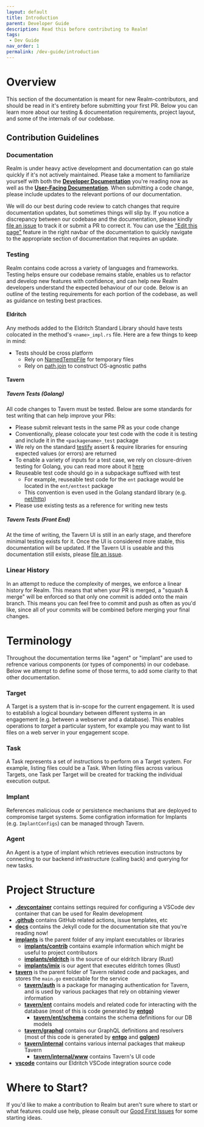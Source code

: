 ```yaml
---
layout: default
title: Introduction
parent: Developer Guide
description: Read this before contributing to Realm!
tags: 
 - Dev Guide
nav_order: 1
permalink: /dev-guide/introduction
---
```


# Overview
This section of the documentation is meant for new Realm-contributors, and should be read in it's entirety before submitting your first PR. Below you can learn more about our testing & documentation requirements, project layout, and some of the internals of our codebase.

## Contribution Guidelines

### Documentation
Realm is under heavy active development and documentation can go stale quickly if it's not actively maintained. Please take a moment to familiarize yourself with both the **[Developer Documentation](/dev-guide)** you're reading now as well as the **[User-Facing Documentation](/user-guide)**. When submitting a code change, please include updates to the relevant portions of our documentation.

We will do our best during code review to catch changes that require documentation updates, but sometimes things will slip by. If you notice a discrepancy between our codebase and the documentation, please kindly [file an issue](https://github.com/kcarretto/realm/issues/new?labels=documentation&title=Documentation%20Discrepancy:&body=Please%20include%20the%20location%20of%20the%20inaccurate%20documentation%20and%20a%20helpful%20description%20of%20what%20needs%20improvement.) to track it or submit a PR to correct it. You can use the ["Edit this page"](https://github.com/kcarretto/realm/edit/main/docs/_docs/dev-guide/introduction.md) feature in the right navbar of the documentation to quickly navigate to the appropriate section of documentation that requires an update.

### Testing 

Realm contains code across a variety of languages and frameworks. Testing helps ensure our codebase remains stable, enables us to refactor and develop new features with confidence, and can help new Realm developers understand the expected behaviour of our code. Below is an outline of the testing requirements for each portion of the codebase, as well as guidance on testing best practices.

#### Eldritch

Any methods added to the Eldritch Standard Library should have tests colocated in the method's `<name>_impl.rs` file. Here are a few things to keep in mind:
* Tests should be cross platform
    * Rely on [NamedTempFile](https://docs.rs/tempfile/1.1.1/tempfile/struct.NamedTempFile.html) for temporary files
    * Rely on [path.join](https://doc.rust-lang.org/stable/std/path/struct.Path.html) to construct OS-agnostic paths

#### Tavern

##### Tavern Tests (Golang)
All code changes to Tavern must be tested. Below are some standards for test writing that can help improve your PRs:
* Please submit relevant tests in the same PR as your code change
* Conventionally, please colocate your test code with the code it is testing and include it in the `<packagename>_test` package
* We rely on the standard [testify](https://github.com/stretchr/testify) assert & require libraries for ensuring expected values (or errors) are returned
* To enable a variety of inputs for a test case, we rely on closure-driven testing for Golang, you can read more about it [here](https://medium.com/@cep21/closure-driven-tests-an-alternative-style-to-table-driven-tests-in-go-628a41497e5e)
* Reuseable test code should go in a subpackage suffixed with test
    * For example, reuseable test code for the `ent` package would be located in the `ent/enttest` package
    * This convention is even used in the Golang standard library (e.g. [net/http](https://pkg.go.dev/net/http/httptest))
* Please use existing tests as a reference for writing new tests

##### Tavern Tests (Front End)
At the time of writing, the Tavern UI is still in an early stage, and therefore minimal testing exists for it. Once the UI is considered more stable, this documentation will be updated. If the Tavern UI is useable and this documentation still exists, please [file an issue](https://github.com/kcarretto/realm/issues/new?labels=documentation&title=Documentation%20Discrepancy:&body=Please%20include%20the%20location%20of%20the%20inaccurate%20documentation%20and%20a%20helpful%20description%20of%20what%20needs%20improvement.).

### Linear History

In an attempt to reduce the complexity of merges, we enforce a linear history for Realm. This means that when your PR is merged, a "squash & merge" will be enforced so that only one commit is added onto the main branch. This means you can feel free to commit and push as often as you'd like, since all of your commits will be combined before merging your final changes.

# Terminology

Throughout the documentation terms like "agent" or "implant" are used to refrence various components (or types of components) in our codebase. Below we attempt to define some of those terms, to add some clarity to that other documentation.

### Target
A Target is a system that is in-scope for the current engagement. It is used to establish a logical boundary between different systems in an engagement (e.g. between a webserver and a database). This enables operations to _target_ a particular system, for example you may want to list files on a web server in your engagement scope.

### Task
A Task represents a set of instructions to perform on a Target system. For example, listing files could be a Task. When listing files across various Targets, one Task per Target will be created for tracking the individual execution output.

### Implant
References malicious code or persistence mechanisms that are deployed to compromise target systems. Some configration information for Implants (e.g. `ImplantConfigs`) can be managed through Tavern.

### Agent
An Agent is a type of implant which retrieves execution instructons by connecting to our backend infrastructure (calling back) and querying for new tasks. 

# Project Structure
* **[.devcontainer](https://github.com/KCarretto/realm/tree/main/.devcontainer)** contains settings required for configuring a VSCode dev container that can be used for Realm development
* **[.github](https://github.com/KCarretto/realm/tree/main/.github)** contains GitHub related actions, issue templates, etc
* **[docs](https://github.com/KCarretto/realm/tree/main/docs)** contains the Jekyll code for the documentation site that you're reading now!
* **[implants](https://github.com/KCarretto/realm/tree/main/implants)** is the parent folder of any implant executables or libraries
    * **[implants/contrib](https://github.com/KCarretto/realm/tree/main/implants/contrib)** contains example information which might be useful to project contributors
    * **[implants/eldritch](https://github.com/KCarretto/realm/tree/main/implants/eldritch)** is the source of our eldritch library (Rust)
    * **[implants/imix](https://github.com/KCarretto/realm/tree/main/implants/imix)** is our agent that executes eldritch tomes (Rust)
* **[tavern](https://github.com/KCarretto/realm/tree/main/tavern)** is the parent folder of Tavern related code and packages, and stores the `main.go` executable for the service
    * **[tavern/auth](https://github.com/KCarretto/realm/tree/main/tavern/auth)** is a package for managing authentication for Tavern, and is used by various packages that rely on obtaining viewer information
    * **[tavern/ent](https://github.com/KCarretto/realm/tree/main/tavern/ent)** contains models and related code for interacting with the database (most of this is code generated by **[entgo](https://entgo.io/))**
        * **[tavern/ent/schema](https://github.com/KCarretto/realm/tree/main/tavern/ent/schema)** contains the schema definitions for our DB models
    * **[tavern/graphql](https://github.com/KCarretto/realm/tree/main/tavern/graphql)** contains our GraphQL definitions and resolvers (most of this code is generated by **[entgo](https://entgo.io/)** and **[gqlgen](https://github.com/99designs/gqlgen))**
    * **[tavern/internal](https://github.com/KCarretto/realm/tree/main/tavern/internal)** contains various internal packages that makeup Tavern
        * **[tavern/internal/www](https://github.com/KCarretto/realm/tree/main/tavern/internal/www)** contains Tavern's UI code
* **[vscode](https://github.com/KCarretto/realm/tree/main/vscode)** contains our Eldritch VSCode integration source code

# Where to Start?
If you'd like to make a contribution to Realm but aren't sure where to start or what features could use help, please consult our [Good First Issues](https://github.com/KCarretto/realm/labels/good%20first%20issue) for some starting ideas.
